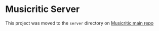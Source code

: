 # Musicritic Server

This project was moved to the `server` directory on [Musicritic main repo](https://github.com/calluswhatyouwant/musicritic)
